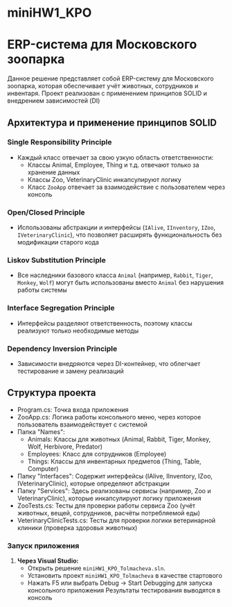 # miniHW1_KPO
# ERP-система для Московского зоопарка

Данное решение представляет собой ERP-систему для Московского зоопарка, которая обеспечивает учёт животных, сотрудников и инвентаря. Проект реализован с применением принципов SOLID и внедрением зависимостей (DI)

## Архитектура и применение принципов SOLID

### Single Responsibility Principle
- Каждый класс отвечает за свою узкую область ответственности:
  - Классы Animal, Employee, Thing и т.д. отвечают только за хранение данных
  - Классы Zoo, VeterinaryClinic инкапсулируют логику 
  - Класс `ZooApp` отвечает за взаимодействие с пользователем через консоль
  
### Open/Closed Principle
- Использованы абстракции и интерфейсы (`IAlive`, `IInventory`, `IZoo`, `IVeterinaryClinic`), что позволяет расширять функциональность без модификации старого кода

### Liskov Substitution Principle
- Все наследники базового класса `Animal` (например, `Rabbit`, `Tiger`, `Monkey`, `Wolf`) могут быть использованы вместо `Animal` без нарушения работы системы

### Interface Segregation Principle
- Интерфейсы разделяют ответственность, поэтому классы реализуют только необходимые методы

### Dependency Inversion Principle
- Зависимости внедряются через DI-контейнер, что облегчает тестирование и замену реализаций

## Структура проекта
- Program.cs: Точка входа приложения
- ZooApp.cs: Логика работы консольного меню, через которое пользователь взаимодействует с системой
- Папка "Names":
  - Animals: Классы для животных (Animal, Rabbit, Tiger, Monkey, Wolf, Herbivore, Predator)
  - Employees: Класс для сотрудников (Employee)
  - Things: Классы для инвентарных предметов (Thing, Table, Computer)
- Папку "Interfaces": Содержит интерфейсы (IAlive, IInventory, IZoo, IVeterinaryClinic), которые определяют абстракции
- Папку "Services": Здесь реализованы сервисы (например, Zoo и VeterinaryClinic), которые инкапсулируют логику приложения
- ZooTests.cs: Тесты для проверки работы сервиса Zoo (учёт животных, вещей, сотрудников, расчёты потребляемой еды)
- VeterinaryClinicTests.cs: Тесты для проверки логики ветеринарной клиники (проверка здоровья животных)

### Запуск приложения

1. **Через Visual Studio:**
   - Открыть решение `miniHW1_KPO_Tolmacheva.sln`.
   - Установить проект `miniHW1_KPO_Tolmacheva` в качестве стартового
   - Нажать F5 или выбрать Debug → Start Debugging для запуска консольного приложения
   Результаты тестирования выводятся в консоль

